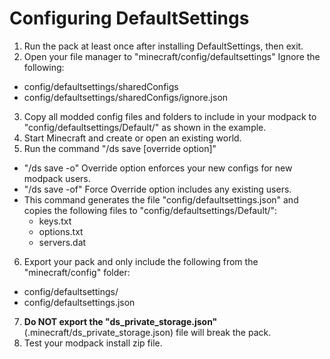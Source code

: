 # Configuring DefaultSettings

1. Run the pack at least once after installing DefaultSettings, then exit.
2. Open your file manager to "minecraft/config/defaultsettings" Ignore the following:
  - config/defaultsettings/sharedConfigs
  - config/defaultsettings/sharedConfigs/ignore.json 
3. Copy all modded config files and folders to include in your modpack to "config/defaultsettings/Default/" as shown in the example.
4. Start Minecraft and create or open an existing world.
5. Run the command "/ds save [override option]"
  - "/ds save -o" Override option enforces your new configs for new modpack users.
  - "/ds save -of" Force Override option includes any existing users. 
  - This command generates the file "config/defaultsettings.json" and copies the following files to "config/defaultsettings/Default/":
    - keys.txt
    - options.txt
    - servers.dat
6. Export your pack and only include the following from the "minecraft/config" folder:
  - config/defaultsettings/
  - config/defaultsettings.json
7. **Do NOT export the "ds_private_storage.json"** (.minecraft/ds_private_storage.json) file will break the pack.
8. Test your modpack install zip file.
